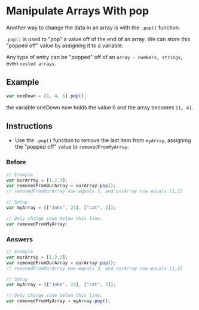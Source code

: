 # Manipulate Arrays With pop

Another way to change the data in an array is with the `.pop()` function.

.`pop()` is used to "pop" a value off of the end of an array. We can
store this "popped off" value by assigning it to a variable.

Any type of entry can be "popped" off of an
`array - numbers, strings`, even `nested arrays`.

## Example

```javascript
var oneDown = [1, 4, 6].pop();
```

the variable oneDown now holds the value 6 and the array becomes `[1, 4]`.

## Instructions
 - Use the `.pop()` function to remove the last item from `myArray`,
 assigning the "popped off" value to `removedFromMyArray`.

### Before

```javascript
// Example
var ourArray = [1,2,3];
var removedFromOurArray = ourArray.pop();
// removedFromOurArray now equals 3, and ourArray now equals [1,2]

// Setup
var myArray = [["John", 23], ["cat", 2]];

// Only change code below this line.
var removedFromMyArray;
```

### Answers

```javascript
// Example
var ourArray = [1,2,3];
var removedFromOurArray = ourArray.pop();
// removedFromOurArray now equals 3, and ourArray now equals [1,2]

// Setup
var myArray = [["John", 23], ["cat", 2]];

// Only change code below this line.
var removedFromMyArray = myArray.pop();
```
